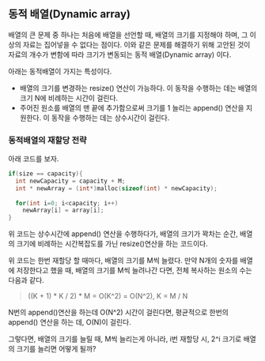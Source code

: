 ## 동적 배열(Dynamic array)
배열의 큰 문제 중 하나는 처음에 배열을 선언할 때, 배열의 크기를 지정해야 하며,
그 이상의 자료는 집어넣을 수 없다는 점이다. 이와 같은 문제를 해결하기 위해 고안된 것이 자료의 개수가 변함에 따라 크기가 변동되는
동적 배열(Dynamic array) 이다.

아래는 동적배열이 가지는 특성이다.
* 배열의 크기를 변경하는 resize() 연산이 가능하다. 이 동작을 수행하는 데는 배열의 크기 N에 비례하는 시간이 걸린다.
* 주어진 원소를 배열의 맨 끝에 추가함으로써 크기를 1 늘리는 append() 연산을 지원한다. 이 동작을 수행하는 데는 상수시간이 걸린다.

### 동적배열의 재할당 전략
아래 코드를 보자.
```c
if(size == capacity){
  int newCapacity = capacity + M;
  int * newArray = (int*)malloc(sizeof(int) * newCapacity);
  
  for(int i=0; i<capacity; i++)
    newArray[i] = array[i];
}
```
위 코드는 상수시간에 append() 연산을 수행하다가, 배열의 크기가 꽉차는 순간,
배열의 크기에 비례하는 시간복잡도를 가닌 resize()연산을 하는 코드이다.

위 코드는 한번 재할당 할 때마다, 배열의 크기를 M씩 늘렸다. 만약 N개의 숫자를 배열에 저장한다고 했을 때,
배열의 크기를 M씩 늘려나간 다면, 전체 복사하는 원소의 수는 다음과 같다.

> ((K + 1) * K / 2) * M = O(K^2) = O(N^2), K = M / N

N번의 append()연산을 하는데 O(N^2) 시간이 걸린다면, 평균적으로 한번의 append() 연산을 하는 데, O(N)이 걸린다.

그렇다면, 배열의 크기를 늘릴 때, M씩 늘리는게 아니라, i번 재할당 시, 2^i 크기로 배열의 크기를 늘리면 어떻게 될까?




